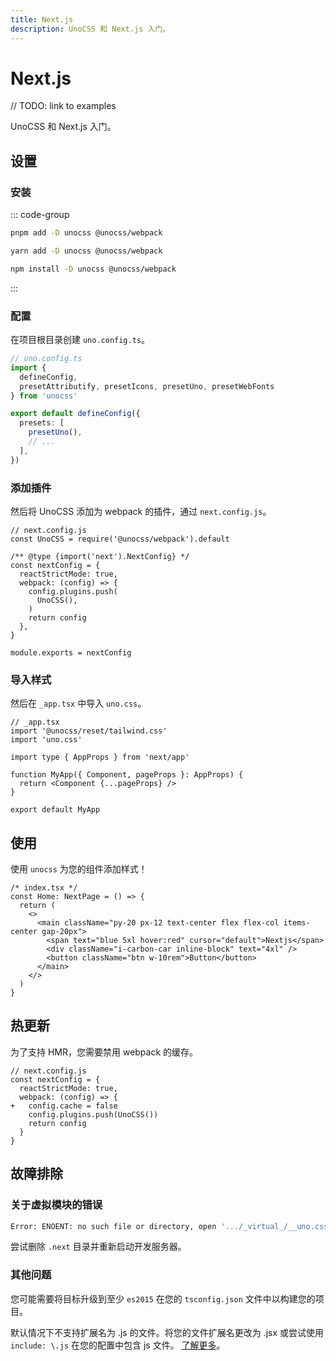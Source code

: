 ```yaml
---
title: Next.js
description: UnoCSS 和 Next.js 入门。
---
```


# Next.js

// TODO: link to examples

UnoCSS 和 Next.js 入门。

## 设置

### 安装 

::: code-group
  ```bash [pnpm]
  pnpm add -D unocss @unocss/webpack
  ```
  ```bash [yarn]
  yarn add -D unocss @unocss/webpack
  ```
  ```bash [npm]
  npm install -D unocss @unocss/webpack
  ```
:::

### 配置 

在项目根目录创建 `uno.config.ts`。

```ts
// uno.config.ts
import {
  defineConfig,
  presetAttributify, presetIcons, presetUno, presetWebFonts
} from 'unocss'

export default defineConfig({
  presets: [
    presetUno(),
    // ...
  ],
})
 ```

### 添加插件

然后将 UnoCSS 添加为 webpack 的插件，通过 `next.config.js`。

```js{9}
// next.config.js
const UnoCSS = require('@unocss/webpack').default

/** @type {import('next').NextConfig} */
const nextConfig = {
  reactStrictMode: true,
  webpack: (config) => {
    config.plugins.push(
      UnoCSS(),
    )
    return config
  },
}

module.exports = nextConfig
```

### 导入样式

然后在 `_app.tsx` 中导入 `uno.css`。

```tsx
// _app.tsx
import '@unocss/reset/tailwind.css'
import 'uno.css'

import type { AppProps } from 'next/app'

function MyApp({ Component, pageProps }: AppProps) {
  return <Component {...pageProps} />
}

export default MyApp
```


## 使用

使用 `unocss` 为您的组件添加样式！

```tsx
/* index.tsx */
const Home: NextPage = () => {
  return (
    <>
      <main className="py-20 px-12 text-center flex flex-col items-center gap-20px">
        <span text="blue 5xl hover:red" cursor="default">Nextjs</span>
        <div className="i-carbon-car inline-block" text="4xl" />
        <button className="btn w-10rem">Button</button>
      </main>
    </>
  )
}
```

## 热更新

为了支持 HMR，您需要禁用 webpack 的缓存。

```js{5}
// next.config.js
const nextConfig = {
  reactStrictMode: true,
  webpack: (config) => {
+   config.cache = false
    config.plugins.push(UnoCSS())
    return config
  }
}
```

## 故障排除

### 关于虚拟模块的错误

```bash
Error: ENOENT: no such file or directory, open '.../_virtual_/__uno.css'
```

尝试删除 `.next` 目录并重新启动开发服务器。

### 其他问题

您可能需要将目标升级到至少 `es2015` 在您的 `tsconfig.json` 文件中以构建您的项目。


默认情况下不支持扩展名为 .js 的文件。将您的文件扩展名更改为 .jsx 或尝试使用 `include: \.js` 在您的配置中包含 js 文件。 [了解更多](https://github.com/unocss/unocss#scanning)。

